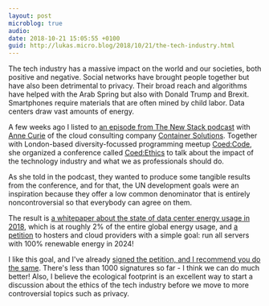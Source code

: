 ```yaml
---
layout: post
microblog: true
audio: 
date: 2018-10-21 15:05:55 +0100
guid: http://lukas.micro.blog/2018/10/21/the-tech-industry.html
---
```

The tech industry has a massive impact on the world and our societies, both positive and negative. Social networks have brought people together but have also been detrimental to privacy. Their broad reach and algorithms have helped with the Arab Spring but also with Donald Trump and Brexit. Smartphones require materials that are often mined by child labor. Data centers draw vast amounts of energy.

A few weeks ago I listed to [an episode from The New Stack podcast](https://thenewstack.io/anne-currie-of-container-solutions-talks-ethics/) with [Anne Curie](https://twitter.com/anne_e_currie) of the cloud consulting company [Container Solutions](https://container-solutions.com/). Together with London-based diversity-focussed programming meetup [Coed:Code](https://www.meetup.com/de-DE/Coed-Code/), she organized a conference called [Coed:Ethics](https://www.coedethics.org/) to talk about the impact of the technology industry and what we as professionals should do.

As she told in the podcast, they wanted to produce some tangible results from the conference, and for that, the UN development goals were an inspiration because they offer a low common denominator that is entirely noncontroversial so that everybody can agree on them.

The result is [a whitepaper about the state of data center energy usage in 2018](https://docs.google.com/document/d/1eCCb3rgqtQxcRwLdTr0P_hCK_drIZrm1Dpb4dlPeG6M/edit), which is at roughly 2% of the entire global energy usage, and [a petition](https://www.change.org/p/sustainable-servers-by-2024) to hosters and cloud providers with a simple goal: run all servers with 100% renewable energy in 2024!

I like this goal, and I've already [signed the petition, and I recommend you do the same](https://www.change.org/p/sustainable-servers-by-2024). There's less than 1000 signatures so far - I think we can do much better! Also, I believe the ecological footprint is an excellent way to start a discussion about the ethics of the tech industry before we move to more controversial topics such as privacy.
